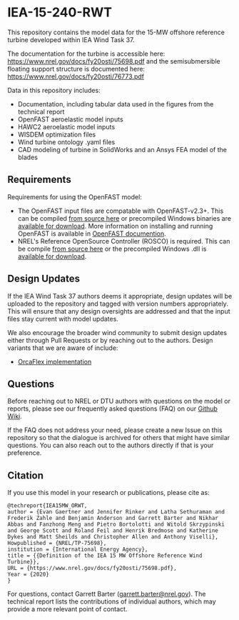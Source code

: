 # IEA-15-240-RWT
This repository contains the model data for the 15-MW offshore reference turbine developed within IEA Wind Task 37.

The documentation for the turbine is accessible here: https://www.nrel.gov/docs/fy20osti/75698.pdf
and the semisubmersible floating support structure is documented here: https://www.nrel.gov/docs/fy20osti/76773.pdf

Data in this repository includes:
* Documentation, including tabular data used in the figures from the technical report
* OpenFAST aeroelastic model inputs
* HAWC2 aeroelastic model inputs
* WISDEM optimization files
* Wind turbine ontology .yaml files
* CAD modeling of turbine in SolidWorks and an Ansys FEA model of the blades

## Requirements

Requirements for using the OpenFAST model:
* The OpenFAST input files are compatable with OpenFAST-v2.3+.  This can be compiled [from source here](https://github.com/OpenFAST/openfast.git) or precompiled Windows binaries are [available for download](https://github.com/OpenFAST/openfast/releases/latest/download/windows_openfast_binaries.zip). More information on installing and running OpenFAST is available in [OpenFAST documention](https://openfast.readthedocs.io/en/master/). 
* NREL's Reference OpenSource Controller (ROSCO) is required.  This can be compile [from source here](https://github.com/nrel/rosco) or the precompiled Windows .dll is [available for download](https://github.com/NREL/ROSCO/releases/tag/v2.0.1).

## Design Updates

If the IEA Wind Task 37 authors deems it appropriate, design updates will be uploaded to the repository and tagged with version numbers appropriately.  This will ensure that any design oversights are addressed and that the input files stay current with model updates.

We also encourage the broader wind community to submit design updates either through Pull Requests or by reaching out to the authors.  Design variants that we are aware of include:
* [OrcaFlex implementation](https://github.com/IEAWindTask37/IEA-15-240-RWT/wiki/Frequently-Asked-Questions-(FAQ)#is-orcaflex-supported)


## Questions

Before reaching out to NREL or DTU authors with questions on the model or reports, please see our frequently asked questions (FAQ) on our [Github Wiki](https://github.com/IEAWindTask37/IEA-15-240-RWT/wiki/Frequently-Asked-Questions-(FAQ)).

If the FAQ does not address your need, please create a new Issue on this repository so that the dialogue is archived for others that might have similar questions. You can also reach out to the authors directly if that is your preference.

## Citation

If you use this model in your research or publications, please cite as:

    @techreport{IEA15MW_ORWT,
    author = {Evan Gaertner and Jennifer Rinker and Latha Sethuraman and Frederik Zahle and Benjamin Anderson and Garrett Barter and Nikhar Abbas and Fanzhong Meng and Pietro Bortolotti and Witold Skrzypinski and George Scott and Roland Feil and Henrik Bredmose and Katherine Dykes and Matt Sheilds and Christopher Allen and Anthony Viselli},
    Howpublished = {NREL/TP-75698},
    institution = {International Energy Agency},
    title = {{Definition of the IEA 15 MW Offshore Reference Wind Turbine}},
    URL = {https://www.nrel.gov/docs/fy20osti/75698.pdf},
    Year = {2020}
    }

For questions, contact Garrett Barter (garrett.barter@nrel.gov).  The technical report lists the contributions of individual authors, which may provide a more relevant point of contact.
